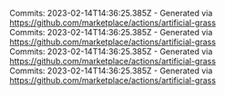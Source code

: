 Commits: 2023-02-14T14:36:25.385Z - Generated via https://github.com/marketplace/actions/artificial-grass
<br>
Commits: 2023-02-14T14:36:25.385Z - Generated via https://github.com/marketplace/actions/artificial-grass
<br>
Commits: 2023-02-14T14:36:25.385Z - Generated via https://github.com/marketplace/actions/artificial-grass
<br>
Commits: 2023-02-14T14:36:25.385Z - Generated via https://github.com/marketplace/actions/artificial-grass
<br>
